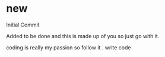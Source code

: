 # new

Initial Commit

Added to be done and this is made up of you so just go with it.

coding is really my passion so follow it .
write code

